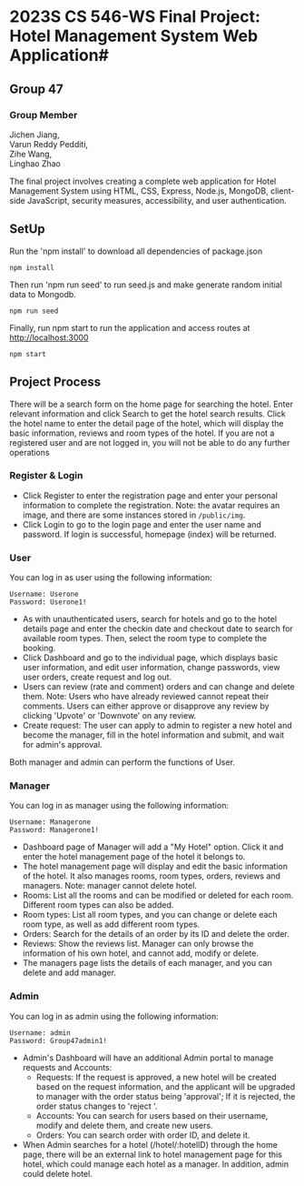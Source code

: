 # 2023S CS 546-WS Final Project: Hotel Management System Web Application#
## Group 47 ##
### Group Member ###
Jichen Jiang,  
Varun Reddy Pedditi,  
Zihe Wang,  
Linghao Zhao  

The final project involves creating a complete web application for Hotel Management System using HTML, CSS, Express, Node.js, MongoDB, client-side JavaScript, security measures, accessibility, and user authentication.

## SetUp ##
Run the 'npm install' to download all dependencies of package.json  

`npm install`  

Then run 'npm run seed' to run seed.js and make generate random initial data to Mongodb.  

`npm run seed`  

Finally, run npm start to run the application and access routes at <http://localhost:3000>  

`npm start`  

## Project Process ##
There will be a search form on the home page for searching the hotel. Enter relevant information and click Search to get the hotel search results. Click the hotel name to enter the detail page of the hotel, which will display the basic information, reviews and room types of the hotel. If you are not a registered user and are not logged in, you will not be able to do any further operations
### Register & Login ###
- Click Register to enter the registration page and enter your personal information to complete the registration. Note: the avatar requires an image, and there are some instances stored in `/public/img`.  
- Click Login to go to the login page and enter the user name and password. If login is successful, homepage (index) will be returned.    
### User ###
You can log in as user using the following information:  

`Username: Userone`  
`Password: Userone1!`  

- As with unauthenticated users, search for hotels and go to the hotel details page and enter the checkin date and checkout date to search for available room types. Then, select the room type to complete the booking.  
- Click Dashboard and go to the individual page, which displays basic user information, and edit user information, change passwords, view user orders, create request and log out.  
- Users can review (rate and comment) orders and can change and delete them. Note: Users who have already reviewed cannot repeat their comments. Users can either approve or disapprove any review by clicking 'Upvote' or 'Downvote' on any review.  
- Create request: The user can apply to admin to register a new hotel and become the manager, fill in the hotel information and submit, and wait for admin's approval.  
  
Both manager and admin can perform the functions of User.  
### Manager ###
You can log in as manager using the following information:  

`Username: Managerone`  
`Password: Managerone1!`  

- Dashboard page of Manager will add a "My Hotel" option. Click it and enter the hotel management page of the hotel it belongs to.
- The hotel management page will display and edit the basic information of the hotel. It also manages rooms, room types, orders, reviews and managers. Note: manager cannot delete hotel.  
- Rooms: List all the rooms and can be modified or deleted for each room. Different room types can also be added.  
- Room types: List all room types, and you can change or delete each room type, as well as add different room types.  
- Orders: Search for the details of an order by its ID and delete the order.  
- Reviews: Show the reviews list. Manager can only browse the information of his own hotel, and cannot add, modify or delete.  
- The managers page lists the details of each manager, and you can delete and add manager.  
### Admin ###
You can log in as admin using the following information:  

`Username: admin`  
`Password: Group47admin1!`  

- Admin's Dashboard will have an additional Admin portal to manage requests and Accounts:  
  - Requests: If the request is approved, a new hotel will be created based on the request information, and the applicant will be upgraded to manager with the order status being 'approval'; If it is rejected, the order status changes to 'reject '.
  - Accounts: You can search for users based on their username, modify and delete them, and create new users.
  - Orders: You can search order with order ID, and delete it.
- When Admin searches for a hotel (/hotel/:hotelID) through the home page, there will be an external link to hotel management page for this hotel, which could manage each hotel as a manager. In addition, admin could delete hotel.